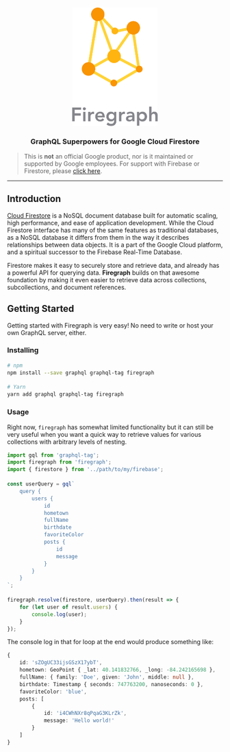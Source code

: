 <p align="center">
    <img src="./assets/brand.svg" width="200px"/>
</p>
<h3 align="center">GraphQL Superpowers for Google Cloud Firestore</h3>

> This is **not** an official Google product, nor is it maintained or supported by Google employees. For support with Firebase or Firestore, please [click here](https://firebase.google.com/support/).

___

## Introduction

[Cloud Firestore](https://cloud.google.com/firestore/docs/) is a NoSQL document database built for automatic scaling, high performance, and ease of application development. While the Cloud Firestore interface has many of the same features as traditional databases, as a NoSQL database it differs from them in the way it describes relationships between data objects. It is a part of the Google Cloud platform, and a spiritual successor to the Firebase Real-Time Database.

Firestore makes it easy to securely store and retrieve data, and already has a powerful API for querying data. **Firegraph** builds on that awesome foundation by making it even easier to retrieve data across collections, subcollections, and document references.

## Getting Started

Getting started with Firegraph is very easy! No need to write or host your own GraphQL server, either.

### Installing

``` bash
# npm
npm install --save graphql graphql-tag firegraph

# Yarn
yarn add graphql graphql-tag firegraph
```

### Usage

Right now, `firegraph` has somewhat limited functionality but it can still be very useful when you want a quick way to retrieve values for various collections with arbitrary levels of nesting.

``` typescript
import gql from 'graphql-tag';
import firegraph from 'firegraph';
import { firestore } from '../path/to/my/firebase';

const userQuery = gql`
    query {
        users {
            id
            hometown
            fullName
            birthdate
            favoriteColor
            posts {
                id
                message
            }
        }
    }
`;

firegraph.resolve(firestore, userQuery).then(result => {
    for (let user of result.users) {
        console.log(user);
    }
});
```

The console log in that for loop at the end would produce something like:

``` typescript
{
    id: 'sZOgUC33ijsGSzX17ybT',
    hometown: GeoPoint { _lat: 40.141832766, _long: -84.242165698 },
    fullName: { family: 'Doe', given: 'John', middle: null },
    birthdate: Timestamp { seconds: 747763200, nanoseconds: 0 },
    favoriteColor: 'blue',
    posts: [
        {
            id: 'i4CWhNXr8qPqaG3KLrZk',
            message: 'Hello world!'
        }
    ]
}
```

